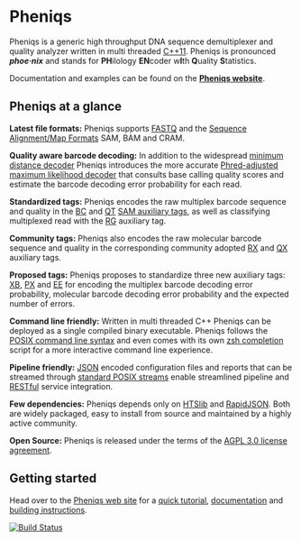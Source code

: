 # Pheniqs

Pheniqs is a generic high throughput DNA sequence demultiplexer and quality analyzer written in multi threaded [C++11](https://en.wikipedia.org/wiki/C%2B%2B11). Pheniqs is pronounced  ***phoe·nix*** and stands for **PH**ilology **EN**coder w**I**th **Q**uality **S**tatistics.

Documentation and examples can be found on the **[Pheniqs website](http://biosails.github.io/pheniqs)**.

## Pheniqs at a glance

**Latest file formats:** Pheniqs supports [FASTQ](http://biosails.github.io/pheniqs/glossary.html#fastq) and the [Sequence Alignment/Map Formats](http://biosails.github.io/pheniqs/glossary.html#htslib) SAM, BAM and CRAM.

**Quality aware barcode decoding:** In addition to the widespread [minimum distance decoder](http://biosails.github.io/pheniqs/glossary.html#minimum_distance_decoding) Pheniqs introduces the more accurate [Phred-adjusted maximum likelihood decoder](http://biosails.github.io/pheniqs/glossary.html#phred_adjusted_maximum_likelihood_decoding) that consults base calling quality scores and estimate the barcode decoding error probability for each read.

**Standardized tags:** Pheniqs encodes the raw multiplex barcode sequence and quality in the [BC](http://biosails.github.io/pheniqs/glossary.html#bc_auxiliary_tag) and [QT](http://biosails.github.io/pheniqs/glossary.html#qt_auxiliary_tag) [SAM auxiliary tags](https://samtools.github.io/hts-specs/SAMtags.pdf), as well as classifying multiplexed read with the [RG](http://biosails.github.io/pheniqs/glossary.html#rg_auxiliary_tag) auxiliary tag.

**Community tags:** Pheniqs also encodes the raw molecular barcode sequence and quality in the corresponding community adopted [RX](http://biosails.github.io/pheniqs/glossary.html#rx_auxiliary_tag) and [QX](http://biosails.github.io/pheniqs/glossary.html#qx_auxiliary_tag) auxiliary tags.

**Proposed tags:** Pheniqs proposes to standardize three new auxiliary tags: [XB](http://biosails.github.io/pheniqs/glossary.html#dq_auxiliary_tag), [PX](http://biosails.github.io/pheniqs/glossary.html#px_auxiliary_tag) and [EE](http://biosails.github.io/pheniqs/glossary.html#ee_auxiliary_tag) for encoding the multiplex barcode decoding error probability, molecular barcode decoding error probability and the expected number of errors.

**Command line friendly:** Written in multi threaded C++ Pheniqs can be deployed as a single compiled binary executable. Pheniqs follows the [POSIX command line syntax](https://www.gnu.org/software/libc/manual/html_node/Argument-Syntax.html) and even comes with its own [zsh completion](zsh_completion/_pheniqs) script for a more interactive command line experience.

**Pipeline friendly:** [JSON](https://en.wikipedia.org/wiki/JSON) encoded configuration files and reports that can be streamed through [standard POSIX streams](https://en.wikipedia.org/wiki/Standard_streams) enable streamlined pipeline and [RESTful](https://en.wikipedia.org/wiki/Representational_state_transfer) service integration.

**Few dependencies:** Pheniqs depends only on [HTSlib](https://github.com/samtools/htslib) and [RapidJSON](https://github.com/miloyip/rapidjson). Both are widely packaged, easy to install from source and maintained by a highly active community.

**Open Source:** Pheniqs is released under the terms of the [AGPL 3.0 license agreement](http://opensource.org/licenses/AGPL-3.0).

## Getting started

Head over to the [Pheniqs web site](http://biosails.github.io/pheniqs) for a [quick tutorial](http://biosails.github.io/pheniqs/tutorial.html), [documentation](http://biosails.github.io/pheniqs/manual.html) and [building instructions](http://biosails.github.io/pheniqs/building.html).

[![Build Status](https://travis-ci.org/biosails/pheniqs.svg?branch=master)](https://travis-ci.org/biosails/pheniqs)
